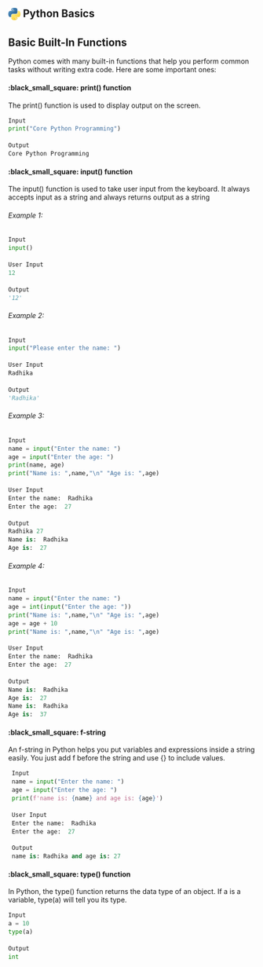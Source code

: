 <html>
 <body>
  <h2><sub><img src="https://github.com/RadhikaDeshpande1010/icon-library/blob/main/python-icon/python-icon.png" height="25" width="25"></sub> Python Basics</h2>
  <h2>Basic Built-In Functions</h2>
  <p>Python comes with many built-in functions that help you perform common tasks without writing extra code. Here are some important ones:</p>
  
  <h4>:black_small_square: print() function</h4>
  <p>The print() function is used to display output on the screen.</p>
  
  ```python
  Input
  print("Core Python Programming")
  
  Output
  Core Python Programming
  ```

  <h4>:black_small_square: input() function</h4>
  <p>The input() function is used to take user input from the keyboard. It always accepts input as a string and always returns output as a string</p>

  <h6>Example 1:</h6>
  
  ```python
  Input
  input()  

  User Input
  12

  Output
  '12'
  ```

  <h6>Example 2:</h6> 
  
  ```python
  Input
  input("Please enter the name: ")

  User Input
  Radhika

  Output
  'Radhika'
  ```

  <h6>Example 3:</h6> 
  
  ```python
  Input
  name = input("Enter the name: ")
  age = input("Enter the age: ")
  print(name, age)
  print("Name is: ",name,"\n" "Age is: ",age)

  User Input
  Enter the name:  Radhika
  Enter the age:  27
  
  Output
  Radhika 27
  Name is:  Radhika 
  Age is:  27
  ```

  <h6>Example 4:</h6> 
  
  ```python
  Input
  name = input("Enter the name: ")
  age = int(input("Enter the age: "))
  print("Name is: ",name,"\n" "Age is: ",age)
  age = age + 10
  print("Name is: ",name,"\n" "Age is: ",age)

  User Input
  Enter the name:  Radhika
  Enter the age:  27
  
  Output
  Name is:  Radhika 
  Age is:  27
  Name is:  Radhika 
  Age is:  37
  ```

 <h4>:black_small_square: f-string</h4>
 <p>An f-string in Python helps you put variables and expressions inside a string easily. You just add f before the string and use {} to include values.</p>

 ```python
  Input
  name = input("Enter the name: ")
  age = input("Enter the age: ")
  print(f'name is: {name} and age is: {age}')

  User Input
  Enter the name:  Radhika
  Enter the age:  27
  
  Output
  name is: Radhika and age is: 27
  ```

 <h4>:black_small_square: type() function</h4>
 <p>In Python, the type() function returns the data type of an object. If a is a variable, type(a) will tell you its type.</p>
 
  ```python
  Input
  a = 10
  type(a)
  
  Output
  int
  ```
</body>
<html>
